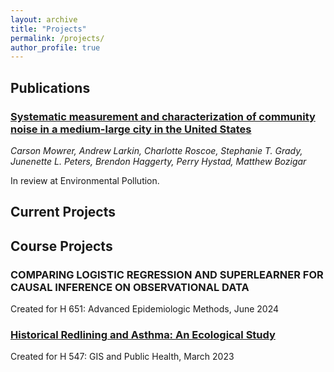 ```yaml
---
layout: archive
title: "Projects"
permalink: /projects/
author_profile: true
---
```


## Publications
### [Systematic measurement and characterization of community noise in a medium-large city in the United States](https://cmowrer13.github.io/publication/Systematicmeasurementandcharacterization)

*Carson Mowrer, Andrew Larkin, Charlotte Roscoe, Stephanie T. Grady, Junenette L. Peters, Brendon Haggerty, Perry Hystad, Matthew Bozigar*

In review at Environmental Pollution.

## Current Projects


## Course Projects
### COMPARING LOGISTIC REGRESSION AND SUPERLEARNER FOR CAUSAL INFERENCE ON OBSERVATIONAL DATA
Created for H 651: Advanced Epidemiologic Methods, June 2024

### [Historical Redlining and Asthma: An Ecological Study](https://arcg.is/08Pq5H)
Created for H 547: GIS and Public Health, March 2023

